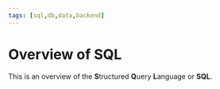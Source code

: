```yaml
---
tags: [sql,db,data,backend]
---
```

# Overview of SQL

This is an overview of the **S**tructured **Q**uery **L**anguage or **SQL**.
